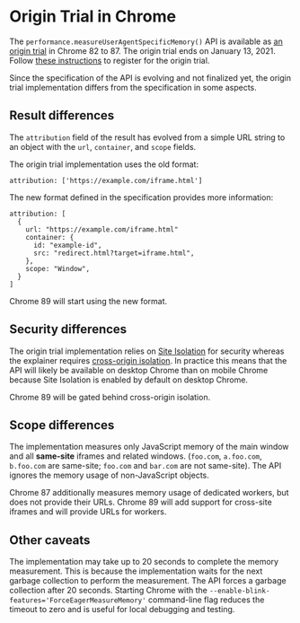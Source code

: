 # Origin Trial in Chrome

The `performance.measureUserAgentSpecificMemory()` API is available as [an origin trial](https://developers.chrome.com/origintrials/#/view_trial/1281274093986906113) in Chrome 82 to 87.
The origin trial ends on January 13, 2021.
Follow [these instructions](https://web.dev/monitor-total-page-memory-usage/#enabling-support-during-the-origin-trial-phase) to register for the origin trial.

Since the specification of the API is evolving and not finalized yet, the origin trial implementation differs from the specification in some aspects.

## Result differences
The `attribution` field of the result has evolved from a simple URL string to an object with the `url`, `container`, and `scope` fields.

The origin trial implementation uses the old format:
```
attribution: ['https://example.com/iframe.html']
```

The new format defined in the specification provides more information:
```
attribution: [
  {
    url: "https://example.com/iframe.html"
    container: {
      id: "example-id",
      src: "redirect.html?target=iframe.html",
    },
    scope: "Window",
  }
]
```

Chrome 89 will start using the new format.

## Security differences
The origin trial implementation relies on [Site Isolation](https://developers.google.com/web/updates/2018/07/site-isolation) for security whereas the explainer requires [cross-origin isolation](https://developers.google.com/web/updates/2018/07/site-isolation).
In practice this means that the API will likely be available on desktop Chrome than on mobile Chrome because Site Isolation is enabled by default on desktop Chrome.

Chrome 89 will be gated behind cross-origin isolation.

## Scope differences
The implementation measures only JavaScript memory of the main window and all **same-site** iframes and related windows.
(`foo.com`, `a.foo.com`, `b.foo.com` are same-site; `foo.com` and `bar.com` are not same-site).
The API ignores the memory usage of non-JavaScript objects.

Chrome 87 additionally measures memory usage of dedicated workers, but does not provide their URLs.
Chrome 89 will add support for cross-site iframes and will provide URLs for workers.

## Other caveats
The implementation may take up to 20 seconds to complete the memory measurement.
This is because the implementation waits for the next garbage collection to perform the measurement.
The API forces a garbage collection after 20 seconds.
Starting Chrome with the `--enable-blink-features='ForceEagerMeasureMemory'` command-line flag reduces the timeout to zero and is useful for local debugging and testing.